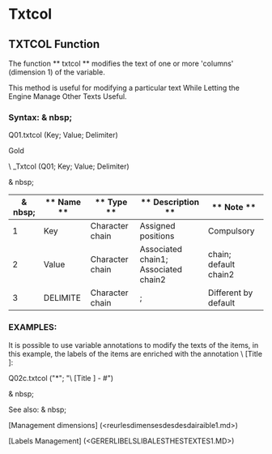 # Txtcol

## TXTCOL Function

The function ** txtcol ** modifies the text of one or more 'columns' (dimension 1) of the variable.

This method is useful for modifying a particular text While Letting the Engine Manage Other Texts Useful.

### Syntax: & nbsp;

Q01.txtcol (Key; Value; Delimiter)

Gold

\ _Txtcol (Q01; Key; Value; Delimiter)

& nbsp;

|& nbsp;|** Name ** |** Type ** |** Description ** |** Note ** |
|--- |--- |--- |--- |--- |
|&#49;|Key |Character chain |Assigned positions |Compulsory |
|&#50;|Value |Character chain |Associated chain1; Associated chain2 |chain; default chain2 |
|&#51;|DELIMITE |Character chain |;|Different by default |

### EXAMPLES:

It is possible to use variable annotations to modify the texts of the items, in this example, the labels of the items are enriched with the annotation \ [Title \]:

Q02c.txtcol ("\*"; "\ [Title \] - #")

& nbsp;

See also: & nbsp;

[Management dimensions] (<reurlesdimensesdesdesdairaible1.md>)

[Labels Management] (<GERERLIBELSLIBALESTHESTEXTES1.MD>)
